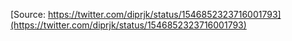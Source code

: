 [Source: https://twitter.com/diprjk/status/1546852323716001793](https://twitter.com/diprjk/status/1546852323716001793)